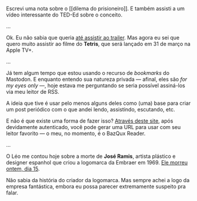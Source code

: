 Escrevi uma nota sobre o [[dilema do prisioneiro]]. E também assisti a um vídeo interessante do TED-Ed sobre o conceito.

…

Ok. Eu não sabia que queria [até assistir ao trailer](https://www.youtube.com/watch?v=-BLM1naCfME&feature=youtu.be). Mas agora eu sei que quero muito assistir ao filme do **Tetris**, que será lançado em 31 de março na Apple TV+.

…

Já tem algum tempo que estou usando o recurso de *bookmarks* do Mastodon. E enquanto entendo sua natureza privada — afinal, eles são *for my eyes only* —, hoje estava me perguntando se seria possível assiná-los via meu leitor de RSS. 

A ideia que tive é usar pelo menos alguns deles como (uma) base para criar um post periódico com o que andei lendo, assistindo, escutando, etc. 

E não é que existe uma forma de fazer isso? [Através deste site](https://bookmark-rss.services.woodland.cafe/), após devidamente autenticado, você pode gerar uma URL para usar com seu leitor favorito — o meu, no momento, é o BazQux Reader.

…

O Léo me contou hoje sobre a morte de **José Ramis**, artista plástico e designer espanhol que criou a logomarca da Embraer em 1969. [Ele morreu ontem, dia 15](https://g1.globo.com/sp/vale-do-paraiba-regiao/noticia/2023/02/15/criador-da-logomarca-da-embraer-jose-ramis-morre-aos-84-anos-em-sao-jose-dos-campos.ghtml).

Não sabia da história do criador da logomarca. Mas sempre achei a logo da empresa fantástica, embora eu possa parecer extremamente suspeito pra falar.